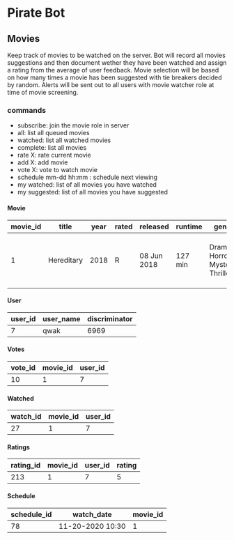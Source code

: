 # Pirate Bot

## Movies

Keep track of movies to be watched on the server. Bot will record all movies suggestions and then document wether they have been watched and assign a rating from the average of user feedback. Movie selection will be based on how many times a movie has been suggested with tie breakers decided by random. Alerts will be sent out to all users with movie watcher role at time of movie screening.

### commands
 - subscribe: join the movie role in server
 - all: list all queued movies
 - watched: list all watched movies
 - complete: list all movies
 - rate X: rate current movie
 - add X: add movie
 - vote X: vote to watch movie
 - schedule mm-dd hh:mm : schedule next viewing
 - my watched: list of all movies you have watched
 - my suggested: list of all movies you have suggested


#### Movie

| movie_id | title      | year | rated | released    | runtime | genre                           | director  | plot                                                               | poster                                                                                                                             | imdb_rating | imdb_id   |
| -------- | ---------- | ---- | ----- | ----------- | ------- | ------------------------------- | --------- | ------------------------------------------------------------------ | ---------------------------------------------------------------------------------------------------------------------------------- | ----------- | --------- |
| 1        | Hereditary | 2018 | R     | 08 Jun 2018 | 127 min | Drama, Horro, Mystery, Thriller | Ari Aster | A grieving family is haunted by tragic and disturbing occurrences. | https://m.media-amazon.com/images/M/MV5BOTU5MDg3OGItZWQ1Ny00ZGVmLTg2YTUtMzBkYzQ1YWIwZjlhXkEyXkFqcGdeQXVyNTAzMTY4MDA@._V1_SX300.jpg | 73          | tt7784604 |

#### User

| user_id | user_name | discriminator |
| ------- | --------- | ------------- |
| 7       | qwak      | 6969          |

#### Votes

| vote_id | movie_id | user_id |
| ------- | -------- | ------- |
| 10      | 1        | 7       |

#### Watched

| watch_id | movie_id | user_id |
| -------- | -------- | ------- |
| 27       | 1        | 7       |

#### Ratings

| rating_id | movie_id | user_id | rating |
| --------- | -------- | ------- | ------ |
| 213       | 1        | 7       | 5      |

#### Schedule
| schedule_id | watch_date       | movie_id |
| ----------- | ---------------- | -------- |
| 78          | 11-20-2020 10:30 | 1        |
